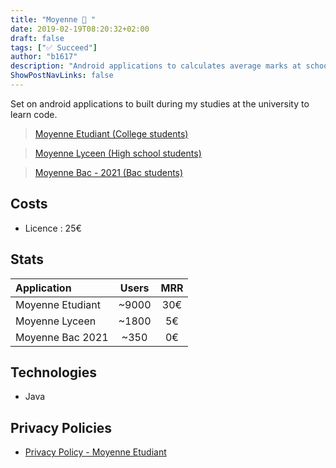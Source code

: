 ```yaml
---
title: "Moyenne 🧮 "
date: 2019-02-19T08:20:32+02:00
draft: false
tags: ["✅ Succeed"]
author: "b1617"
description: "Android applications to calculates average marks at school"
ShowPostNavLinks: false
---
```


Set on android applications to built during my studies at the university to learn code.

> [Moyenne Etudiant (College students)](https://play.google.com/store/apps/details?id=com.dhinesh.moyenne)

> [Moyenne Lyceen (High school students)](https://play.google.com/store/apps/details?id=com.dhinesh.moyenneLyceen)

> [Moyenne Bac - 2021 (Bac students)](https://play.google.com/store/apps/details?id=com.dhinesh.moyennebac)

## Costs

- Licence : 25€

## Stats

| Application      | Users | MRR |
| :--------------- | :---: | :-: |
| Moyenne Etudiant | ~9000 | 30€ |
| Moyenne Lyceen   | ~1800 | 5€  |
| Moyenne Bac 2021 | ~350  | 0€  |

## Technologies

- Java

## Privacy Policies

- [Privacy Policy - Moyenne Etudiant](/policy-moyenne-etudiant/)
